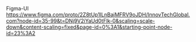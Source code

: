 Figma-UI
https://www.figma.com/proto/2Z8tUp1ILnBajMFRV9oJDH/InnovTechGlobal.com?node-id=35-99&t=DNj9V2iYaUd0tFlk-0&scaling=scale-down&content-scaling=fixed&page-id=0%3A1&starting-point-node-id=23%3A2
